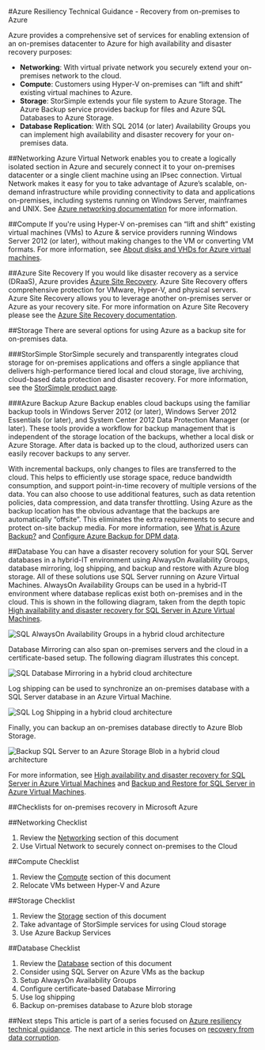 <properties
   pageTitle="Resiliency for recovery from on-premises to Azure technical guidance | Microsoft Azure"
   description="Article on understanding and designing recovery systems from on-premises infrastructure to Azure"
   services=""
   documentationCenter="na"
   authors="adamglick"
   manager="hongfeig"
   editor=""/>

<tags
   ms.service="resiliency"
   ms.devlang="na"
   ms.topic="article"
   ms.tgt_pltfrm="na"
   ms.workload="na"
   ms.date="05/13/2016"
   ms.author="patw;jroth;aglick"/>

#Azure Resiliency Technical Guidance - Recovery from on-premises to Azure

Azure provides a comprehensive set of services for enabling extension of an on-premises datacenter to Azure for high availability and disaster recovery purposes:

  * __Networking__: With virtual private network you securely extend your on-premises network to the cloud.
  * __Compute__: Customers using Hyper-V on-premises can “lift and shift” existing virtual machines to Azure.
  * __Storage__: StorSimple extends your file system to Azure Storage. The Azure Backup service provides backup for files and Azure SQL Databases to Azure Storage.
  * __Database Replication__: With SQL 2014 (or later) Availability Groups you can implement high availability and disaster recovery for your on-premises data.

##Networking
Azure Virtual Network enables you to create a logically isolated section in Azure and securely connect it to your on-premises datacenter or a single client machine using an IPsec connection. Virtual Network makes it easy for you to take advantage of Azure’s scalable, on-demand infrastructure while providing connectivity to data and applications on-premises, including systems running on Windows Server, mainframes and UNIX. See [Azure networking documentation](../virtual-network/virtual-networks-overview.md) for more information.

##Compute
If you're using Hyper-V on-premises can “lift and shift” existing virtual machines (VMs) to Azure & service providers running Windows Server 2012 (or later), without making changes to the VM or converting VM formats. For more information, see [About disks and VHDs for Azure virtual machines](../virtual-machines/virtual-machines-linux-about-disks-vhds.md).

##Azure Site Recovery
If you would like disaster recovery as a service (DRaaS), Azure provides [Azure Site Recovery](https://azure.microsoft.com/services/site-recovery/). Azure Site Recovery offers comprehensive protection for VMware, Hyper-V, and physical servers. Azure Site Recovery allows you to leverage another on-premises server or Azure as your recovery site. For more information on Azure Site Recovery please see the [Azure Site Recovery documentation](https://azure.microsoft.com/documentation/services/site-recovery/).

##Storage
There are several options for using Azure as a backup site for on-premises data.

###StorSimple
StorSimple securely and transparently integrates cloud storage for on-premises applications and offers a single appliance that delivers high-performance tiered local and cloud storage, live archiving, cloud-based data protection and disaster recovery. For more information, see the [StorSimple product page](https://azure.microsoft.com/services/storsimple/).

###Azure Backup
Azure Backup enables cloud backups using the familiar backup tools in Windows Server 2012 (or later), Windows Server 2012 Essentials (or later), and System Center 2012 Data Protection Manager (or later). These tools provide a workflow for backup management that is independent of the storage location of the backups, whether a local disk or Azure Storage. After data is backed up to the cloud, authorized users can easily recover backups to any server.

With incremental backups, only changes to files are transferred to the cloud. This helps to efficiently use storage space, reduce bandwidth consumption, and support point-in-time recovery of multiple versions of the data. You can also choose to use additional features, such as data retention policies, data compression, and data transfer throttling. Using Azure as the backup location has the obvious advantage that the backups are automatically “offsite”. This eliminates the extra requirements to secure and protect on-site backup media. For more information, see [What is Azure Backup?](../backup/backup-introduction-to-azure-backup.md) and [Configure Azure Backup for DPM data](https://technet.microsoft.com/library/jj728752.aspx).

##Database
You can have a disaster recovery solution for your SQL Server databases in a hybrid-IT environment using AlwaysOn Availability Groups, database mirroring, log shipping, and backup and restore with Azure blog storage. All of these solutions use SQL Server running on Azure Virtual Machines.
AlwaysOn Availability Groups can be used in a hybrid-IT environment where database replicas exist both on-premises and in the cloud. This is shown in the following diagram, taken from the depth topic [High availability and disaster recovery for SQL Server in Azure Virtual Machines](../virtual-machines/virtual-machines-windows-sql-high-availability-dr.md).

![SQL AlwaysOn Availability Groups in a hybrid cloud architecture](./media/resiliency-technical-guidance-recovery-on-premises-azure/SQL_Server_Disaster_Recovery-3.png "SQL AlwaysOn Availability Groups in a hybrid cloud architecture")

Database Mirroring can also span on-premises servers and the cloud in a certificate-based setup. The following diagram illustrates this concept.

![SQL Database Mirroring in a hybrid cloud architecture](./media/resiliency-technical-guidance-recovery-on-premises-azure/SQL_Server_Disaster_Recovery-4.png "SQL Database Mirroring in a hybrid cloud architecture")

Log shipping can be used to synchronize an on-premises database with a SQL Server database in an Azure Virtual Machine.

![SQL Log Shipping in a hybrid cloud architecture](./media/resiliency-technical-guidance-recovery-on-premises-azure/SQL_Server_Disaster_Recovery-5.png "SQL Log Shipping in a hybrid cloud architecture")

Finally, you can backup an on-premises database directly to Azure Blob Storage.

![Backup SQL Server to an Azure Storage Blob in a hybrid cloud architecture](./media/resiliency-technical-guidance-recovery-on-premises-azure/SQL_Server_Disaster_Recovery-6.png "Backup SQL Server to an Azure Storage Blob in a hybrid cloud architecture")

For more information, see [High availability and disaster recovery for SQL Server in Azure Virtual Machines](../virtual-machines/virtual-machines-windows-sql-high-availability-dr.md) and [Backup and Restore for SQL Server in Azure Virtual Machines](../virtual-machines/virtual-machines-windows-sql-backup-recovery.md).

##Checklists for on-premises recovery in Microsoft Azure

##Networking Checklist
  1. Review the [Networking](#networking) section of this document
  2. Use Virtual Network to securely connect on-premises to the Cloud

##Compute Checklist
  1. Review the [Compute](#compute) section of this document
  2. Relocate VMs between Hyper-V and Azure

##Storage Checklist
  1. Review the [Storage](#storage) section of this document
  2. Take advantage of StorSimple services for using Cloud storage
  3. Use Azure Backup Services

##Database Checklist
  1. Review the [Database](#database) section of this document
  2. Consider using SQL Server on Azure VMs as the backup
  3. Setup AlwaysOn Availability Groups
  4. Configure certificate-based Database Mirroring
  5. Use log shipping
  6. Backup on-premises database to Azure blob storage

##Next steps
This article is part of a series focused on [Azure resiliency technical guidance](./resiliency-technical-guidance.md). The next article in this series focuses on [recovery from data corruption](./resiliency-technical-guidance-recovery-data-corruption.md). 